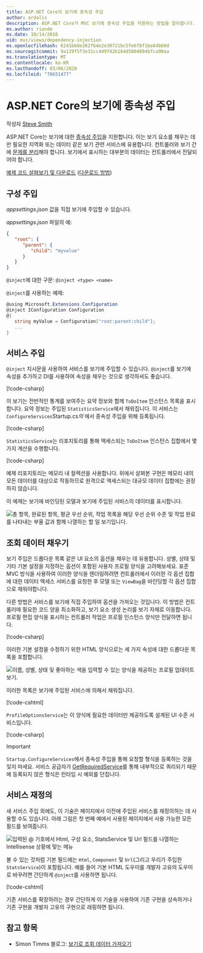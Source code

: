 ```yaml
---
title: ASP.NET Core의 보기에 종속성 주입
author: ardalis
description: ASP.NET Core가 MVC 보기에 종속성 주입을 지원하는 방법을 알아봅니다.
ms.author: riande
ms.date: 10/14/2016
uid: mvc/views/dependency-injection
ms.openlocfilehash: 6241bb8e262f64e2e30721bc5fe6f8f1be84b60d
ms.sourcegitcommit: 9a129f5f3e31cc449742b164d5004894bfca90aa
ms.translationtype: MT
ms.contentlocale: ko-KR
ms.lasthandoff: 03/06/2020
ms.locfileid: "78651477"
---
```

# <a name="dependency-injection-into-views-in-aspnet-core"></a>ASP.NET Core의 보기에 종속성 주입

작성자 [Steve Smith](https://ardalis.com/)

ASP.NET Core는 보기에 대한 [종속성 주입](xref:fundamentals/dependency-injection)을 지원합니다. 이는 보기 요소를 채우는 데만 필요한 지역화 또는 데이터 같은 보기 관련 서비스에 유용합니다. 컨트롤러와 보기 간에 [문제를 분리](/dotnet/standard/modern-web-apps-azure-architecture/architectural-principles#separation-of-concerns)해야 합니다. 보기에서 표시하는 대부분의 데이터는 컨트롤러에서 전달되어야 합니다.

[예제 코드 살펴보기 및 다운로드](https://github.com/dotnet/AspNetCore.Docs/tree/master/aspnetcore/mvc/views/dependency-injection/sample) ([다운로드 방법](xref:index#how-to-download-a-sample))

## <a name="configuration-injection"></a>구성 주입

*appsettings.json* 값을 직접 보기에 주입할 수 있습니다.

*appsettings.json* 파일의 예:

```json
{
   "root": {
      "parent": {
         "child": "myvalue"
      }
   }
}
```

`@inject`에 대한 구문: `@inject <type> <name>`

`@inject`를 사용하는 예제:

```csharp
@using Microsoft.Extensions.Configuration
@inject IConfiguration Configuration
@{
   string myValue = Configuration["root:parent:child"];
   ...
}
```

## <a name="service-injection"></a>서비스 주입

`@inject` 지시문을 사용하여 서비스를 보기에 주입할 수 있습니다. `@inject`를 보기에 속성을 추가하고 DI를 사용하여 속성을 채우는 것으로 생각하셔도 좋습니다.

[!code-csharp[](../../mvc/views/dependency-injection/sample/src/ViewInjectSample/Views/ToDo/Index.cshtml?highlight=4,5,15,16,17)]

이 보기는 전반적인 통계를 보여주는 요약 정보와 함께 `ToDoItem` 인스턴스 목록을 표시합니다. 요약 정보는 주입된 `StatisticsService`에서 채워집니다. 이 서비스는 `ConfigureServices`Startup.cs*의* 에서 종속성 주입을 위해 등록됩니다.

[!code-csharp[](../../mvc/views/dependency-injection/sample/src/ViewInjectSample/Startup.cs?highlight=6,7&range=15-22)]

`StatisticsService`는 리포지토리를 통해 액세스되는 `ToDoItem` 인스턴스 집합에서 몇 가지 계산을 수행합니다.

[!code-csharp[](../../mvc/views/dependency-injection/sample/src/ViewInjectSample/Model/Services/StatisticsService.cs?highlight=15,20,25)]

예제 리포지토리는 메모리 내 컬렉션을 사용합니다. 위에서 살펴본 구현은 메모리 내의 모든 데이터를 대상으로 작동하므로 원격으로 액세스되는 대규모 데이터 집합에는 권장하지 않습니다.

이 예제는 보기에 바인딩된 모델과 보기에 주입된 서비스의 데이터를 표시합니다.

![총 항목, 완료된 항목, 평균 우선 순위, 작업 목록을 해당 우선 순위 수준 및 작업 완료를 나타내는 부울 값과 함께 나열하는 할 일 보기입니다.](dependency-injection/_static/screenshot.png)

## <a name="populating-lookup-data"></a>조회 데이터 채우기

보기 주입은 드롭다운 목록 같은 UI 요소의 옵션을 채우는 데 유용합니다. 성별, 상태 및 기타 기본 설정을 지정하는 옵션이 포함된 사용자 프로필 양식을 고려해보세요. 표준 MVC 방식을 사용하여 이러한 양식을 렌더링하려면 컨트롤러에서 이러한 각 옵션 집합에 대한 데이터 액세스 서비스를 요청한 후 모델 또는 `ViewBag`을 바인딩할 각 옵션 집합으로 채워야합니다.

다른 방법은 서비스를 보기에 직접 주입하여 옵션을 가져오는 것입니다. 이 방법은 컨트롤러에 필요한 코드 양을 최소화하고, 보기 요소 생성 논리를 보기 자체로 이동합니다. 프로필 편집 양식을 표시하는 컨트롤러 작업은 프로필 인스턴스 양식만 전달하면 됩니다.

[!code-csharp[](../../mvc/views/dependency-injection/sample/src/ViewInjectSample/Controllers/ProfileController.cs?highlight=9,19)]

이러한 기본 설정을 수정하기 위한 HTML 양식으로는 세 가지 속성에 대한 드롭다운 목록을 포함합니다.

![이름, 성별, 상태 및 좋아하는 색을 입력할 수 있는 양식을 제공하는 프로필 업데이트 보기.](dependency-injection/_static/updateprofile.png)

이러한 목록은 보기에 주입된 서비스에 의해서 채워집니다.

[!code-cshtml[](../../mvc/views/dependency-injection/sample/src/ViewInjectSample/Views/Profile/Index.cshtml?highlight=4,16,17,21,22,26,27)]

`ProfileOptionsService`는 이 양식에 필요한 데이터만 제공하도록 설계된 UI 수준 서비스입니다.

[!code-csharp[](../../mvc/views/dependency-injection/sample/src/ViewInjectSample/Model/Services/ProfileOptionsService.cs?highlight=7,13,24)]

> [!IMPORTANT]
> `Startup.ConfigureServices`에서 종속성 주입을 통해 요청할 형식을 등록하는 것을 잊지 마세요. 서비스 공급자가 [GetRequiredService](/dotnet/api/microsoft.extensions.dependencyinjection.serviceproviderserviceextensions.getrequiredservice)를 통해 내부적으로 쿼리되기 때문에 등록되지 않은 형식은 런타임 시 예외를 던집니다.

## <a name="overriding-services"></a>서비스 재정의

새 서비스 주입 외에도, 이 기술은 페이지에서 이전에 주입된 서비스를 재정의하는 데 사용할 수도 있습니다. 아래 그림은 첫 번째 예에서 사용된 페이지에서 사용 가능한 모든 필드를 보여줍니다.

![입력된 @ 기호에서 Html, 구성 요소, StatsService 및 Url 필드를 나열하는 Intellisense 상황에 맞는 메뉴](dependency-injection/_static/razor-fields.png)

볼 수 있는 것처럼 기본 필드에는 `Html`, `Component` 및 `Url`(그리고 우리가 주입한 `StatsService`)이 포함됩니다. 예를 들어 기본 HTML 도우미를 개발자 고유의 도우미로 바꾸려면 간단하게 `@inject`를 사용하면 됩니다.

[!code-cshtml[](../../mvc/views/dependency-injection/sample/src/ViewInjectSample/Views/Helper/Index.cshtml?highlight=3,11)]

기존 서비스를 확장하려는 경우 간단하게 이 기술을 사용하여 기존 구현을 상속하거나 기존 구현을 개발자 고유의 구현으로 래핑하면 됩니다.

## <a name="see-also"></a>참고 항목

* Simon Timms 블로그: [보기로 조회 데이터 가져오기](https://blog.simontimms.com/2015/06/09/getting-lookup-data-into-you-view/)

